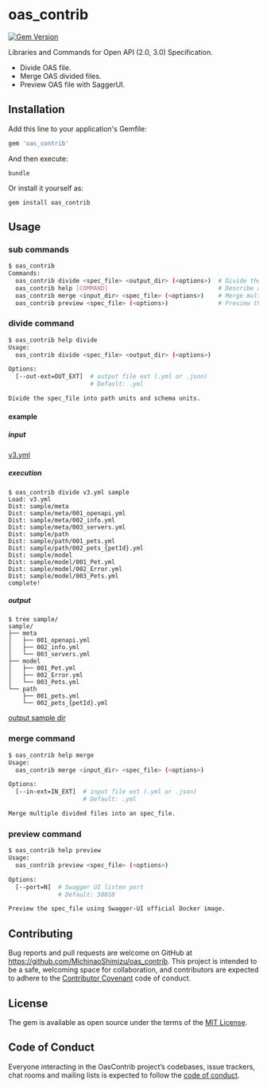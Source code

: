 # oas_contrib

[![Gem Version](https://badge.fury.io/rb/oas_contrib.svg)](https://badge.fury.io/rb/oas_contrib)

Libraries and Commands for Open API (2.0, 3.0) Specification.

* Divide OAS file.
* Merge OAS divided files.
* Preview OAS file with SaggerUI.

## Installation

Add this line to your application's Gemfile:

```ruby
gem 'oas_contrib'
```

And then execute:

    bundle

Or install it yourself as:

    gem install oas_contrib

## Usage

### sub commands
```bash
$ oas_contrib
Commands:
  oas_contrib divide <spec_file> <output_dir> (<options>)  # Divide the spec_file into path units and schema units.
  oas_contrib help [COMMAND]                               # Describe available commands or one specific command
  oas_contrib merge <input_dir> <spec_file> (<options>)    # Merge multiple divided files into an spec_file.
  oas_contrib preview <spec_file> (<options>)              # Preview the spec_file using Swagger-UI official Docker image.
```

### divide command
```bash
$ oas_contrib help divide
Usage:
  oas_contrib divide <spec_file> <output_dir> (<options>)

Options:
  [--out-ext=OUT_EXT]  # output file ext (.yml or .json)
                       # Default: .yml

Divide the spec_file into path units and schema units.
```

#### example

##### input
[v3.yml](/example/v3.yml)

##### execution
```
$ oas_contrib divide v3.yml sample
Load: v3.yml
Dist: sample/meta
Dist: sample/meta/001_openapi.yml
Dist: sample/meta/002_info.yml
Dist: sample/meta/003_servers.yml
Dist: sample/path
Dist: sample/path/001_pets.yml
Dist: sample/path/002_pets_{petId}.yml
Dist: sample/model
Dist: sample/model/001_Pet.yml
Dist: sample/model/002_Error.yml
Dist: sample/model/003_Pets.yml
complete!
```

##### output
```
$ tree sample/
sample/
├── meta
│   ├── 001_openapi.yml
│   ├── 002_info.yml
│   └── 003_servers.yml
├── model
│   ├── 001_Pet.yml
│   ├── 002_Error.yml
│   └── 003_Pets.yml
└── path
    ├── 001_pets.yml
    └── 002_pets_{petId}.yml
```
[output sample dir](/example/dist/v3)

### merge command
```bash
$ oas_contrib help merge
Usage:
  oas_contrib merge <input_dir> <spec_file> (<options>)

Options:
  [--in-ext=IN_EXT]  # input file ext (.yml or .json)
                     # Default: .yml

Merge multiple divided files into an spec_file.
```

### preview command
```bash
$ oas_contrib help preview
Usage:
  oas_contrib preview <spec_file> (<options>)

Options:
  [--port=N]  # Swagger UI listen port
              # Default: 50010

Preview the spec_file using Swagger-UI official Docker image.
```

## Contributing

Bug reports and pull requests are welcome on GitHub at https://github.com/MichinaoShimizu/oas_contrib. This project is intended to be a safe, welcoming space for collaboration, and contributors are expected to adhere to the [Contributor Covenant](http://contributor-covenant.org) code of conduct.

## License

The gem is available as open source under the terms of the [MIT License](https://opensource.org/licenses/MIT).

## Code of Conduct

Everyone interacting in the OasContrib project’s codebases, issue trackers, chat rooms and mailing lists is expected to follow the [code of conduct](https://github.com/MichinaoShimizu/oas_contrib/blob/master/CODE_OF_CONDUCT.md).
